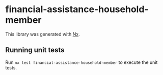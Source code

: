 # financial-assistance-household-member

This library was generated with [Nx](https://nx.dev).

## Running unit tests

Run `nx test financial-assistance-household-member` to execute the unit tests.
